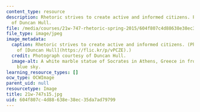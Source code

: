 ```yaml
---
content_type: resource
description: Rhetoric strives to create active and informed citizens. Photograph courtesy
  of Duncan Hull.
file: /media/courses/21w-747-rhetoric-spring-2015/604f807c4d88638e38ec35da7ad79799_21w-747s15.jpg
file_type: image/jpeg
image_metadata:
  caption: Rhetoric strives to create active and informed citizens. (Photograph courtesy
    of [Duncan Hull](https://flic.kr/p/vPCZE).)
  credit: Photograph courtesy of Duncan Hull.
  image-alt: A white marble statue of Socrates in Athens, Greece in front of a clear
    blue sky.
learning_resource_types: []
ocw_type: OCWImage
parent_uid: null
resourcetype: Image
title: 21w-747s15.jpg
uid: 604f807c-4d88-638e-38ec-35da7ad79799
---
```


